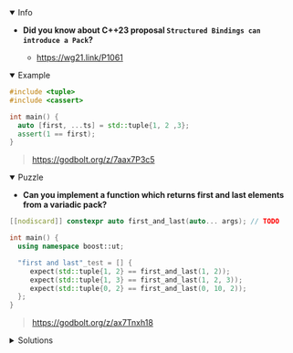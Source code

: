 <details open><summary>Info</summary><p>

* **Did you know about C++23 proposal `Structured Bindings can introduce a Pack`?**

  * https://wg21.link/P1061

</p></details><details open><summary>Example</summary><p>

```cpp
#include <tuple>
#include <cassert>

int main() {
  auto [first, ...ts] = std::tuple{1, 2 ,3};
  assert(1 == first);
}
```

> https://godbolt.org/z/7aax7P3c5

</p></details><details open><summary>Puzzle</summary><p>

* **Can you implement a function which returns first and last elements from a variadic pack?**

```cpp
[[nodiscard]] constexpr auto first_and_last(auto... args); // TODO

int main() {
  using namespace boost::ut;

  "first and last"_test = [] {
     expect(std::tuple{1, 2} == first_and_last(1, 2));
     expect(std::tuple{1, 3} == first_and_last(1, 2, 3));
     expect(std::tuple{0, 2} == first_and_last(0, 10, 2));
  };
}
```

> https://godbolt.org/z/ax7Tnxh18

</p></details><details><summary>Solutions</summary><p>

 ```cpp
[[nodiscard]] constexpr auto first_and_last(auto... args)
{
     auto [first, ...ts] = std::tuple{args...};
     auto tail = std::tuple{ts...};
     return std::tuple{first, std::get<sizeof...(ts) - 1>(tail)};
}
```

> https://godbolt.org/z/eq74xv991

```cpp
[[nodiscard]] constexpr auto first_and_last(auto... args) {
    auto const [first, ...tail] = std::tuple{args...};
    auto const [...mid, last] = std::tuple{args...}; // Note, using `tail` here causes ICE.
    return std::tuple{first, last};
}
```

> https://godbolt.org/z/nqbnz6W1f
